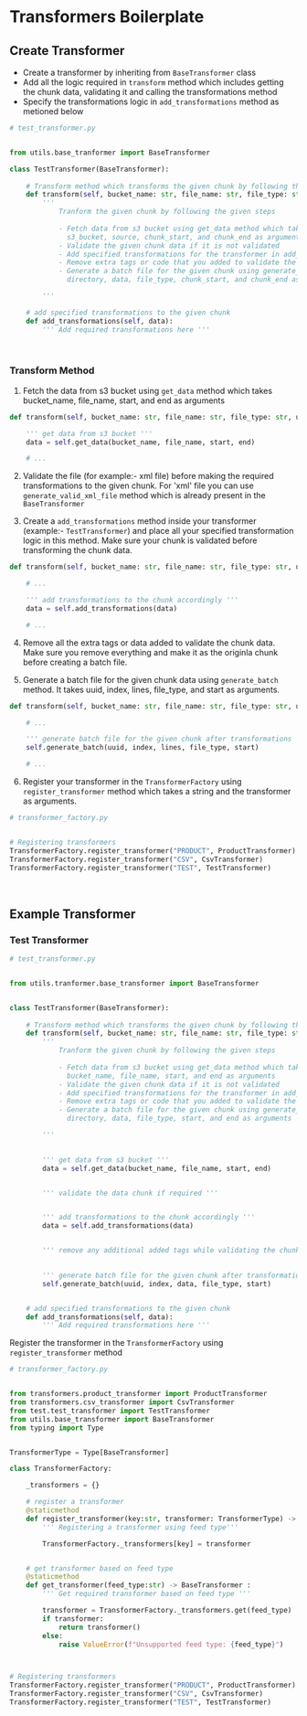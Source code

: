 # Transformers Boilerplate

## Create Transformer

- Create a transformer by inheriting from ```BaseTransformer``` class
- Add all the logic required in ```transform``` method which includes getting the chunk data, validating it and calling the transformations method
- Specify the transformations logic in ```add_transformations``` method as metioned below

```py
# test_transformer.py


from utils.base_tranformer import BaseTransformer

class TestTransformer(BaseTransformer):
    
    # Transform method which transforms the given chunk by following the given steps
    def transform(self, bucket_name: str, file_name: str, file_type: str, uuid: str, index: int, start: int, end: int, **kwargs) -> None:
        '''
            Tranform the given chunk by following the given steps
            
            - Fetch data from s3 bucket using get_data method which takes 
              s3_bucket, source, chunk_start, and chunk_end as arguments
            - Validate the given chunk data if it is not validated
            - Add specified transformations for the transformer in add_transformations method
            - Remove extra tags or code that you added to validate the file before generating a batch file
            - Generate a batch file for the given chunk using generate_batch method which takes
              directory, data, file_type, chunk_start, and chunk_end as arguments

        '''

    # add specified transformations to the given chunk
    def add_transformations(self, data):
        ''' Add required transformations here '''
```
<br/>

### Transform Method

1. Fetch the data from s3 bucket using ```get_data``` method which takes bucket_name, file_name, start, and end as arguments

```py
def transform(self, bucket_name: str, file_name: str, file_type: str, uuid: str, index: int, start: int, end: int, **kwargs) -> None:

    ''' get data from s3 bucket '''
    data = self.get_data(bucket_name, file_name, start, end)

    # ...

```

2. Validate the file (for example:- xml file) before making the required transformations to the given chunk. For 'xml' file you can use ```generate_valid_xml_file``` method which is already present in the ```BaseTransformer```

3. Create a ```add_transformations``` method inside your transformer (example:- ```TestTransformer```) and place all your specified transformation logic in this method. Make sure your chunk is validated before transforming the chunk data.

```py
def transform(self, bucket_name: str, file_name: str, file_type: str, uuid: str, index: int, start: int, end: int, **kwargs) -> None:

    # ...

    ''' add transformations to the chunk accordingly '''
    data = self.add_transformations(data)

    # ...

```

4. Remove all the extra tags or data added to validate the chunk data. Make sure you remove everything and make it as the originla chunk before creating a batch file.

5. Generate a batch file for the given chunk data using ```generate_batch``` method. It takes uuid, index, lines, file_type, and start as arguments.

```py
def transform(self, bucket_name: str, file_name: str, file_type: str, uuid: str, index: int, start: int, end: int, **kwargs) -> None:

    # ...

    ''' generate batch file for the given chunk after transformations '''
    self.generate_batch(uuid, index, lines, file_type, start)

    # ...

```

6. Register your transformer in the ```TransformerFactory``` using ```register_transformer``` method which takes a string and the transformer as arguments.

```py
# transformer_factory.py


# Registering transformers
TransformerFactory.register_transformer("PRODUCT", ProductTransformer)
TransformerFactory.register_transformer("CSV", CsvTransformer)
TransformerFactory.register_transformer("TEST", TestTransformer)

```

<br/>

## Example Transformer
### Test Transformer

```py
# test_transformer.py


from utils.tranformer.base_transformer import BaseTransformer


class TestTransformer(BaseTransformer):
    
    # Transform method which transforms the given chunk by following the given steps
    def transform(self, bucket_name: str, file_name: str, file_type: str, uuid: str, index: int, start: int, end: int, **kwargs) -> None:
        '''
            Tranform the given chunk by following the given steps
            
            - Fetch data from s3 bucket using get_data method which takes 
              bucket_name, file_name, start, and end as arguments
            - Validate the given chunk data if it is not validated
            - Add specified transformations for the transformer in add_transformations method
            - Remove extra tags or code that you added to validate the file before generating a batch file
            - Generate a batch file for the given chunk using generate_batch method which takes
              directory, data, file_type, start, and end as arguments

        '''
        

        ''' get data from s3 bucket '''
        data = self.get_data(bucket_name, file_name, start, end)


        ''' validate the data chunk if required '''


        ''' add transformations to the chunk accordingly '''
        data = self.add_transformations(data)


        ''' remove any additional added tags while validating the chunk '''
        

        ''' generate batch file for the given chunk after transformations '''
        self.generate_batch(uuid, index, data, file_type, start)


    # add specified transformations to the given chunk
    def add_transformations(self, data):
        ''' Add required transformations here '''

```

Register the transformer in the ```TransformerFactory``` using ```register_transformer``` method

```py
# transformer_factory.py


from transformers.product_transformer import ProductTransformer
from transformers.csv_transformer import CsvTransformer
from test.test_transformer import TestTransformer
from utils.base_transformer import BaseTransformer
from typing import Type


TransformerType = Type[BaseTransformer]

class TransformerFactory:

    _transformers = {}

    # register a transformer
    @staticmethod
    def register_transformer(key:str, transformer: TransformerType) -> None:
        ''' Registering a transformer using feed type'''

        TransformerFactory._transformers[key] = transformer


    # get transformer based on feed type
    @staticmethod
    def get_transformer(feed_type:str) -> BaseTransformer :
        ''' Get required transformer based on feed type '''

        transformer = TransformerFactory._transformers.get(feed_type)
        if transformer:
            return transformer()
        else:
            raise ValueError(f"Unsupported feed type: {feed_type}")



# Registering transformers
TransformerFactory.register_transformer("PRODUCT", ProductTransformer)
TransformerFactory.register_transformer("CSV", CsvTransformer)
TransformerFactory.register_transformer("TEST", TestTransformer)

```